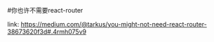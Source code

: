 #你也许不需要react-router

link: https://medium.com/@tarkus/you-might-not-need-react-router-38673620f3d#.4rmh075v9
